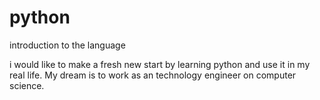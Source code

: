 # python
introduction to the language

i would like to make a fresh new start by learning python and use it in my real life. My dream is to work as an technology engineer on computer science. 
